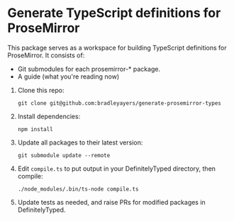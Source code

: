 # Generate TypeScript definitions for ProseMirror

This package serves as a workspace for building TypeScript definitions for
ProseMirror. It consists of:

- Git submodules for each prosemirror-* package.
- A guide (what you're reading now)


1. Clone this repo:

    ```
    git clone git@github.com:bradleyayers/generate-prosemirror-types
    ```

1. Install dependencies:

    ```
    npm install
    ```

1. Update all packages to their latest version:

    ```
    git submodule update --remote
    ```

1. Edit `compile.ts` to put output in your DefinitelyTyped directory, then compile:

    ```
    ./node_modules/.bin/ts-node compile.ts
    ```

1. Update tests as needed, and raise PRs for modified packages in DefinitelyTyped.